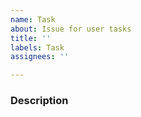 ```yaml
---
name: Task
about: Issue for user tasks
title: ''
labels: Task
assignees: ''

---
```


### Description

